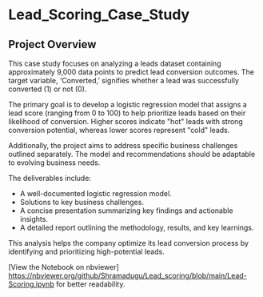 # Lead_Scoring_Case_Study 
## Project Overview

This case study focuses on analyzing a leads dataset containing approximately 9,000 data points to predict lead conversion outcomes. The target variable, ‘Converted,’ signifies whether a lead was successfully converted (1) or not (0).

The primary goal is to develop a logistic regression model that assigns a lead score (ranging from 0 to 100) to help prioritize leads based on their likelihood of conversion. Higher scores indicate "hot" leads with strong conversion potential, whereas lower scores represent "cold" leads.

Additionally, the project aims to address specific business challenges outlined separately. The model and recommendations should be adaptable to evolving business needs.

The deliverables include:

* A well-documented logistic regression model.
* Solutions to key business challenges.
* A concise presentation summarizing key findings and actionable insights.
* A detailed report outlining the methodology, results, and key learnings.
  
This analysis helps the company optimize its lead conversion process by identifying and prioritizing high-potential leads.

[View the Notebook on nbviewer] 
https://nbviewer.org/github/Shramadugu/Lead_scoring/blob/main/Lead-Scoring.ipynb 
for better readability.
